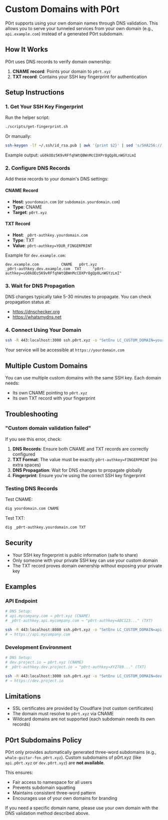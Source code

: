 # Custom Domains with P0rt

P0rt supports using your own domain names through DNS validation. This allows you to serve your tunneled services from your own domain (e.g., `api.example.com`) instead of a generated P0rt subdomain.

## How It Works

P0rt uses DNS records to verify domain ownership:
1. **CNAME record**: Points your domain to `p0rt.xyz`
2. **TXT record**: Contains your SSH key fingerprint for authentication

## Setup Instructions

### 1. Get Your SSH Key Fingerprint

Run the helper script:
```bash
./scripts/get-fingerprint.sh
```

Or manually:
```bash
ssh-keygen -lf ~/.ssh/id_rsa.pub | awk '{print $2}' | sed 's/SHA256://'
```

Example output: `uG0kODz5K9vRFfqhWtQBWnMcCDXPr8gQp0LnWGYzLmI`

### 2. Configure DNS Records

Add these records to your domain's DNS settings:

#### CNAME Record
- **Host**: `yourdomain.com` (or `subdomain.yourdomain.com`)
- **Type**: CNAME
- **Target**: `p0rt.xyz`

#### TXT Record
- **Host**: `_p0rt-authkey.yourdomain.com`
- **Type**: TXT
- **Value**: `p0rt-authkey=YOUR_FINGERPRINT`

Example for `dev.example.com`:
```
dev.example.com          CNAME   p0rt.xyz
_p0rt-authkey.dev.example.com  TXT     "p0rt-authkey=uG0kODz5K9vRFfqhWtQBWnMcCDXPr8gQp0LnWGYzLmI"
```

### 3. Wait for DNS Propagation

DNS changes typically take 5-30 minutes to propagate. You can check propagation status at:
- https://dnschecker.org
- https://whatsmydns.net

### 4. Connect Using Your Domain

```bash
ssh -R 443:localhost:3000 ssh.p0rt.xyz -o "SetEnv LC_CUSTOM_DOMAIN=yourdomain.com"
```

Your service will be accessible at `https://yourdomain.com`

## Multiple Custom Domains

You can use multiple custom domains with the same SSH key. Each domain needs:
- Its own CNAME pointing to `p0rt.xyz`
- Its own TXT record with your fingerprint

## Troubleshooting

### "Custom domain validation failed"

If you see this error, check:

1. **DNS Records**: Ensure both CNAME and TXT records are correctly configured
2. **TXT Format**: The value must be exactly `p0rt-authkey=FINGERPRINT` (no extra spaces)
3. **DNS Propagation**: Wait for DNS changes to propagate globally
4. **Fingerprint**: Ensure you're using the correct SSH key fingerprint

### Testing DNS Records

Test CNAME:
```bash
dig yourdomain.com CNAME
```

Test TXT:
```bash
dig _p0rt-authkey.yourdomain.com TXT
```

## Security

- Your SSH key fingerprint is public information (safe to share)
- Only someone with your private SSH key can use your custom domain
- The TXT record proves domain ownership without exposing your private key

## Examples

### API Endpoint
```bash
# DNS Setup:
# api.mycompany.com → p0rt.xyz (CNAME)
# _p0rt-authkey.api.mycompany.com → "p0rt-authkey=ABC123..." (TXT)

ssh -R 443:localhost:8080 ssh.p0rt.xyz -o "SetEnv LC_CUSTOM_DOMAIN=api.mycompany.com"
# → https://api.mycompany.com
```

### Development Environment
```bash
# DNS Setup:
# dev.project.io → p0rt.xyz (CNAME)
# _p0rt-authkey.dev.project.io → "p0rt-authkey=XYZ789..." (TXT)

ssh -R 443:localhost:3000 ssh.p0rt.xyz -o "SetEnv LC_CUSTOM_DOMAIN=dev.project.io"
# → https://dev.project.io
```

## Limitations

- SSL certificates are provided by Cloudflare (not custom certificates)
- The domain must resolve to `p0rt.xyz` via CNAME
- Wildcard domains are not supported (each subdomain needs its own records)

## P0rt Subdomains Policy

P0rt only provides automatically generated three-word subdomains (e.g., `whale-guitar-fox.p0rt.xyz`). Custom subdomains of p0rt.xyz (like `api.p0rt.xyz` or `dev.p0rt.xyz`) are **not available**.

This ensures:
- Fair access to namespace for all users
- Prevents subdomain squatting
- Maintains consistent three-word pattern
- Encourages use of your own domains for branding

If you need a specific domain name, please use your own domain with the DNS validation method described above.